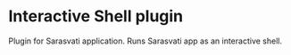 # Interactive Shell plugin
Plugin for Sarasvati application. Runs Sarasvati app as an interactive shell.
